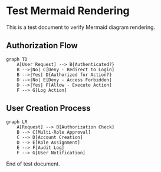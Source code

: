 # Test Mermaid Rendering

This is a test document to verify Mermaid diagram rendering.

## Authorization Flow

```mermaid
graph TD
    A[User Request] --> B{Authenticated?}
    B -->|No| C[Deny - Redirect to Login]
    B -->|Yes| D{Authorized for Action?}
    D -->|No| E[Deny - Access Forbidden]
    D -->|Yes| F[Allow - Execute Action]
    F --> G[Log Action]
```

## User Creation Process

```mermaid
graph LR
    A[Request] --> B[Authorization Check]
    B --> C[Multi-Role Approval]
    C --> D[Account Creation]
    D --> E[Role Assignment]
    E --> F[Audit Log]
    F --> G[User Notification]
```

End of test document.
